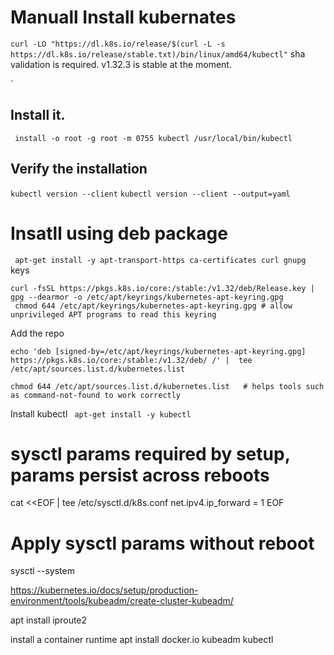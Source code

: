 <!-- https://kubernetes.io/docs/tasks/tools/install-kubectl-linux/ -->
# Manuall Install kubernates
`curl -LO "https://dl.k8s.io/release/$(curl -L -s https://dl.k8s.io/release/stable.txt)/bin/linux/amd64/kubectl"`
sha validation is required.
v1.32.3 is stable at the moment.

`
## Install it.
``` install -o root -g root -m 0755 kubectl /usr/local/bin/kubectl```

## Verify the installation
```kubectl version --client```
```kubectl version --client --output=yaml```
# Insatll using deb package
` apt-get install -y apt-transport-https ca-certificates curl gnupg`
keys
```
curl -fsSL https://pkgs.k8s.io/core:/stable:/v1.32/deb/Release.key |  gpg --dearmor -o /etc/apt/keyrings/kubernetes-apt-keyring.gpg
 chmod 644 /etc/apt/keyrings/kubernetes-apt-keyring.gpg # allow unprivileged APT programs to read this keyring
```
Add the repo
```
echo 'deb [signed-by=/etc/apt/keyrings/kubernetes-apt-keyring.gpg] https://pkgs.k8s.io/core:/stable:/v1.32/deb/ /' |  tee /etc/apt/sources.list.d/kubernetes.list

chmod 644 /etc/apt/sources.list.d/kubernetes.list   # helps tools such as command-not-found to work correctly
```
Install kubectl
``` apt-get install -y kubectl```


# sysctl params required by setup, params persist across reboots
cat <<EOF |  tee /etc/sysctl.d/k8s.conf
net.ipv4.ip_forward = 1
EOF

# Apply sysctl params without reboot
 sysctl --system

 https://kubernetes.io/docs/setup/production-environment/tools/kubeadm/create-cluster-kubeadm/

apt install iproute2

install a container runtime
apt install docker.io kubeadm kubectl